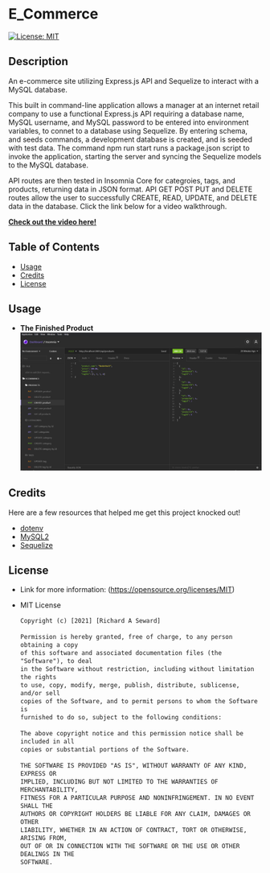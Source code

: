 # E_Commerce
[![License: MIT](https://img.shields.io/badge/License-MIT-yellow.svg)](https://opensource.org/licenses/MIT)

## Description
An e-commerce site utilizing Express.js API and Sequelize to interact with a MySQL database.

This built in command-line application allows a manager at an internet retail company to use a functional Express.js API requiring a database name, MySQL username, and MySQL password to be entered into environment variables, to connet to a database using Sequelize. By entering schema, and seeds commands, a development database is created, and is seeded with test data. The command npm run start runs a package.json script to invoke the application, starting the server and syncing the Sequelize models to the MySQL database. 

API routes are then tested in Insomnia Core for categroies, tags, and products, returning data in JSON format. API GET POST PUT and DELETE routes allow the user to successfully CREATE, READ, UPDATE, and DELETE data in the database. Click the link below for a video walkthrough.

**[Check out the video here!](https://drive.google.com/file/d/1q1bYzoWYdOZ0YetXsI5ky9tCB3cfT3Os/view)**

## Table of Contents
* [Usage](#usage)
* [Credits](#credits)
* [License](#license)

## Usage
* **The Finished Product**  
![E-Commerce](assets/images/snapshot.png)

## Credits
Here are a few resources that helped me get this project knocked out!
* [dotenv](https://www.npmjs.com/package/dotenv)
* [MySQL2](https://www.npmjs.com/package/mysql2)
* [Sequelize](https://www.npmjs.com/package/sequelize)

## License
* Link for more information: (https://opensource.org/licenses/MIT)
* MIT License

      Copyright (c) [2021] [Richard A Seward]
      
      Permission is hereby granted, free of charge, to any person obtaining a copy
      of this software and associated documentation files (the "Software"), to deal
      in the Software without restriction, including without limitation the rights
      to use, copy, modify, merge, publish, distribute, sublicense, and/or sell
      copies of the Software, and to permit persons to whom the Software is
      furnished to do so, subject to the following conditions:
      
      The above copyright notice and this permission notice shall be included in all
      copies or substantial portions of the Software.
      
      THE SOFTWARE IS PROVIDED "AS IS", WITHOUT WARRANTY OF ANY KIND, EXPRESS OR
      IMPLIED, INCLUDING BUT NOT LIMITED TO THE WARRANTIES OF MERCHANTABILITY,
      FITNESS FOR A PARTICULAR PURPOSE AND NONINFRINGEMENT. IN NO EVENT SHALL THE
      AUTHORS OR COPYRIGHT HOLDERS BE LIABLE FOR ANY CLAIM, DAMAGES OR OTHER
      LIABILITY, WHETHER IN AN ACTION OF CONTRACT, TORT OR OTHERWISE, ARISING FROM,
      OUT OF OR IN CONNECTION WITH THE SOFTWARE OR THE USE OR OTHER DEALINGS IN THE
      SOFTWARE.
